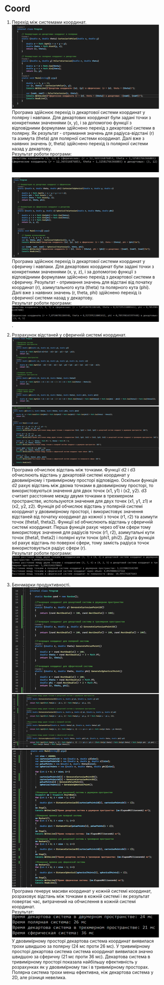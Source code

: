 # Coord
1. Перехід між системами координат.  
   ![Скрiншот 1](https://github.com/MKroppp/Coord/blob/main/Screenshots/1.png)
   Програма здійснює перехід із декартової системи координат у полярну і навпаки. Для декартових координат були задані точки з конкретними значеннями (x, y), і за допомогою функції з відповідними формулами здійснено перехід з декартової системи в полярну. Як результат - отримання значень для радіуса-відстані (r) та азимута (theta) для полярної системи координат. Далі вже з наявних значень (r, theta) здійснено перехід із полярної системи назад у декартову.  
   Результат роботи програми:  
    ![Скрiншот 2](https://github.com/MKroppp/Coord/blob/main/Screenshots/2.png)  
   
   ![Скрiншот 3](https://github.com/MKroppp/Coord/blob/main/Screenshots/3.png)
   Програма здійснює перехід із декартової системи координат у сферичну і навпаки. Для декартових координат були задані точки з конкретними значеннями (x, y, z), і за допомогою функції з відповідними формулами здійснено перехід з декартової системи в сферичну. Результат - отримання значень для відстані від початку координат (r), азимутального кута (theta) та полярного кута (phi). Далі вже з наявних значень (r, theta, phi) здійснено перехід із сферичної системи назад у декартову.  
   Результат роботи програми:  
   ![Скрiншот 4](https://github.com/MKroppp/Coord/blob/main/Screenshots/4.png).  
   
3. Розрахунок відстаней у сферичній системі координат.  
   ![Скрiншот 5](https://github.com/MKroppp/Coord/blob/main/Screenshots/5.png)  
   ![Скрiншот 6](https://github.com/MKroppp/Coord/blob/main/Screenshots/6.png)
   Програма обчислює відстань між точками. Функції d2 і d3 обчислюють відстань у декартовій системі координат у двовимірному і тривимірному просторі відповідно. Оскільки функція d2 рахує відстань між двома точками в двовимірному просторі, то використовуються значення для двох точок (x1, y1) і (x2, y2). d3 считает расстояние между двумя точками в трехмерном пространстве, используются значения для двух точек (x1, y1, z1) и (x2, y2, z2). Функція pd обчислює відстань у полярній системі координат у двовимірному просторі, і використовує значення відстаней від початку координат до кожної з точок (r1, r2) та азимути точок (theta1, theta2). Функції sd обчислюють відстань у сферичній системі координат. Перша функція рахує через об'єм сфери тому використовує значення для радіусів точок (r1, r2), азимутальні кути точок (theta1, theta2) і полярні кути точок (phi1, phi2). Друга функція sd рахує відстань по поверхні сфери, тому замість радіуса точок використовується радіус сфери (r).  
   Результат роботи програми:
   ![Скрiншот 7](https://github.com/MKroppp/Coord/blob/main/Screenshots/7.png)
   
5. Бенчмарки продуктивності.  
   ![Скрiншот 8](https://github.com/MKroppp/Coord/blob/main/Screenshots/8.png)  
   ![Скрiншот 9](https://github.com/MKroppp/Coord/blob/main/Screenshots/9.png)  
   ![Скрiншот 10](https://github.com/MKroppp/Coord/blob/main/Screenshots/10.png)  
   Програма генерує масиви координат у кожній системі координат, розраховує відстань між точками в кожній системі і як результат повертає час, витрачений на обчислення в кожній системі координат.  
   Результат:
   ![11](https://github.com/MKroppp/Coord/blob/main/Screenshots/11.png)
   У двовимірному просторі декартова система координат виявилася трохи швидшою за полярну (24 мс проти 26 мс). У тривимірному просторі декартова система система координат виявилася значно швидшою за сферичну (21 мс проти 36 мс).
   Декартова система в тривимірному просторі показала найбільшу ефективність у розрахунках як у двовимірному так і в тривимірному просторах. Полярна система трохи менш ефективна, ніж декартова система у 2D, але різниця невелика.

